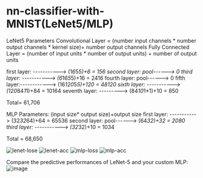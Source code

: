 # nn-classifier-with-MNIST(LeNet5/MLP)

LeNet5 Parameters
Convolutional Layer = (number input channels * number output channels * kernel size)+ number output channels
Fully Connected Layer = (number of input units * number of output units) + number of output units

first layer: -----------> (1*6*5*5)+6 = 156
second layer: pool------> 0
third layer: -----------> (6*16*5*5)+16 = 2416
fourth layer: pool------> 0
fifth layer:------------> (16*120*5*5)+120 = 48120
sixth layer: -----------> (120*84*1*1)+84 = 10164
seventh layer: ---------> (84*10*1*1)+10 = 850

Total= 61,706

MLP Parameters: 
(input size* output size)+output size
first layer: -----------> (32*32*64)+64 = 65536
second layer: pool------> (64*32)+32 = 2080
third layer: -----------> (32*32)+10 = 1034

Total = 68,650

![lenet-lose](https://github.com/masume-r/nn-classifier-with-MNIST/assets/167098630/a182f4e0-1fe8-460f-a72c-4cfb0802d2e4)
![lenet-acc](https://github.com/masume-r/nn-classifier-with-MNIST/assets/167098630/6984df0f-9ae1-4153-b8b2-225f05371a65)
![mlp-loss](https://github.com/masume-r/nn-classifier-with-MNIST/assets/167098630/8cb61a91-186e-4d5b-9abe-dfc6342deb81)
![mlp-acc](https://github.com/masume-r/nn-classifier-with-MNIST/assets/167098630/568c59fe-900e-445f-903d-837865120572)


 Compare the predictive performances of LeNet-5 and your custom MLP:
![image](https://github.com/masume-r/nn-classifier-with-MNIST/assets/167098630/e69ce89d-c88f-407d-8597-e85fdcfc3bcc)

 
